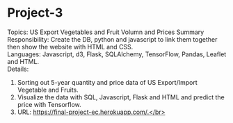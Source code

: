 # Project-3
Topics: US Export Vegetables and Fruit Volumn and Prices Summary </br>
Responsibility: Create the DB, python and javascript to link them together then show the website with HTML and CSS.</br>
Languages: Javascript, d3, Flask, SQLAlchemy, TensorFlow, Pandas, Leaflet and HTML.</br>
Details:</br>
  1. Sorting out 5-year quantity and price data of US Export/Import Vegetable and Fruits.</br>
  2. Visualize the data with SQL, Javascript, Flask and HTML and predict the price with Tensorflow.</br>
  3. URL: https://final-project-ec.herokuapp.com/.</br>

 

